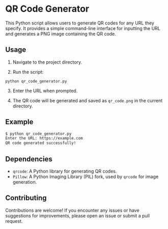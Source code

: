 # QR Code Generator

This Python script allows users to generate QR codes for any URL they specify. It provides a simple command-line interface for inputting the URL and generates a PNG image containing the QR code.

## Usage

1. Navigate to the project directory.

2. Run the script:

```
python qr_code_generator.py
```

3. Enter the URL when prompted.

4. The QR code will be generated and saved as `qr_code.png` in the current directory.

## Example

```bash
$ python qr_code_generator.py
Enter the URL: https://example.com
QR code generated successfully!
```

## Dependencies

- `qrcode`: A Python library for generating QR codes.
- `Pillow`: A Python Imaging Library (PIL) fork, used by `qrcode` for image generation.

## Contributing

Contributions are welcome! If you encounter any issues or have suggestions for improvements, please open an issue or submit a pull request.

